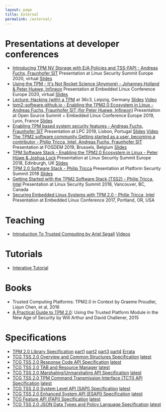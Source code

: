 ```yaml
---
layout: page
title: External
permalink: /external/
---
```


<script>
  ((window.gitter = {}).chat = {}).options = {
    room: 'tpm2-software/community'
  };
</script>
<script src="https://sidecar.gitter.im/dist/sidecar.v1.js" async defer></script>

# Presentations at developer conferences
- [Introducing TPM NV Storage with E/A Policies and TSS-FAPI - Andreas Fuchs, Fraunhofer SIT](https://youtu.be/JckONn4h6pQ) Presentation at Linux Security Summit Europe 2020, virtual [Slides](https://static.sched.com/hosted_files/osseu2020/26/Oct_29_Introducing%20TPM%20NV%20Storage%20with%20EA%20Policies%20and%20TSS-FAPI_Andreas%20Fuchs.pdf)
- [Using the TPM - It's Not Rocket Science (Anymore) - Johannes Holland & Peter Huewe, Infineon](https://youtu.be/XwaSyHJIos8) Presentation at Embedded Linux Conference Europe 2020, virtual [Slides](https://static.sched.com/hosted_files/osseu2020/05/using-the-tpm-its-not-rocket-science-anymore_slides_ELCE2020.pdf)
- [Lecture: Hacking (with) a TPM](https://fahrplan.events.ccc.de/congress/2019/Fahrplan/events/10564.html) at 36c3, Leipzig, Germany [Slides](https://fahrplan.events.ccc.de/congress/2019/Fahrplan/system/event_attachments/attachments/000/004/103/original/36c3-hacking-tpm.pdf) [Video](https://youtu.be/NFQ22SBlejk)
- [tpm2-software.github.io - Enabling the TPM2.0 Ecosystem in Linux - Andreas Fuchs, Fraunhofer SIT (for Peter Huewe, Infineon)](https://osseu19.sched.com/event/TLKX/tpm2-softwaregithubio-enabling-the-tpm20-ecosystem-in-linux-andreas-fuchs-fraunhofer-sit) Presentation at Open Source Summit + Embedded Linux Conference Europe 2019, Lyon, France [Slides](https://static.sched.com/hosted_files/osseu19/35/OSSEU2019.pdf)
- [Enabling TPM based system security features - Andreas Fuchs, Fraunhofer SIT](https://www.linuxplumbersconf.org/event/4/contributions/302/) Presentation at LPC 2019, Lisbon, Portugal [Slides](https://www.linuxplumbersconf.org/event/4/contributions/302/attachments/343/572/LPC2019.pdf) [Video](https://youtu.be/XUFUw_UR1qc)
- [The TPM2 software community Getting started as a user, becoming a contributor - Philip Tricca, Intel, Andreas Fuchs, Fraunhofer SIT](https://youtu.be/B1HIuun1zI8) Presentation at FOSDEM 2019, Brussels, Belgium [Slides](https://fosdem.org/2019/schedule/event/tpm2/attachments/slides/3111/export/events/attachments/tpm2/slides/3111/FOSDEM_TPM_TSS2_0.pdf)
- [TPM Software Stack - Enabling the TPM2.0 Ecosystem in Linux - Peter Hüwe & Joshua Lock](https://youtu.be/-Wx5g6j7yOI) Presentation at Linux Security Summit Europe 2018, Edinburgh, UK [Slides](https://events.linuxfoundation.jp/wp-content/uploads/2017/12/TPM-Software-Stack-2018-10-25-final_Peter-Huewe.pdf)
- [TPM 2.0 Software Stack - Philip Tricca](https://youtu.be/v_xL6pf0Dlc) Presentation at Platform Security Summit 2018 [Slides](https://www.platformsecuritysummit.com/2018/speaker/tricca/PSEC2018-TPM2-Software-Stack-Philip-Tricca.pdf)
- [Getting Started with the TPM2 Software Stack (TSS2) - Philip Tricca, Intel](https://youtu.be/D7h-D1q5fE8) Presentation at Linux Security Summit 2018, Vancouver, BC, Canada
- [Securing Embedded Linux Systems with TPM 2.0 - Philip Tricca, Intel](https://youtu.be/0qu9R7Tlw9o) Presentation at Embedded Linux Conference 2017, Portland, OR, USA

# Teaching
- [Introduction To Trusted Computing by Ariel Segall](http://opensecuritytraining.info/IntroToTrustedComputing.html) [Videos](https://www.youtube.com/playlist?list=PLUFkSN0XLZ-kBgdLhorJD6BR66D5kGoUV)

# Tutorials
- [Interative Tutorial](https://google.github.io/tpm-js/)

# Books
- Trusted Computing Platforms: TPM2.0 in Context by Graeme Proudler, Liqun Chen, et al, 2016
- [A Practical Guide to TPM 2.0](https://link.springer.com/book/10.1007/978-1-4302-6584-9): Using the Trusted Platform Module in the New Age of Security by Will Arthur and David Challener, 2015

# Specifications
- [TPM 2.0 Library Specification](https://trustedcomputinggroup.org/resource/tpm-library-specification/) [part1](https://trustedcomputinggroup.org/wp-content/uploads/TPM-Rev-2.0-Part-1-Architecture-01.38.pdf) [part2](https://trustedcomputinggroup.org/wp-content/uploads/TPM-Rev-2.0-Part-2-Structures-01.38.pdf) [part3](https://trustedcomputinggroup.org/wp-content/uploads/TPM-Rev-2.0-Part-3-Commands-01.38-code.pdf) [part4](https://trustedcomputinggroup.org/wp-content/uploads/TPM-Rev-2.0-Part-4-Supporting-Routines-01.38-code.pdf) [Errata](https://trustedcomputinggroup.org/wp-content/uploads/TPM2.0-Library-Spec-v1.38-Errata_v1.9_published.pdf)
- [TCG TSS 2.0 Overview and Common Structures Specification](https://trustedcomputinggroup.org/resource/tss-overview-common-structures-specification/) [latest](https://trustedcomputinggroup.org/wp-content/uploads/TCG_TSS_Overview_Common_Structures_v0.9_r03_published.pdf)
- [TCG TSS 2.0 Response Code API Specification](https://trustedcomputinggroup.org/resource/tcg-tss-2-0-response-code-api-specification/) [latest](https://trustedcomputinggroup.org/wp-content/uploads/TCG_TSS_RC_v1p0_r12_pub.pdf)
- [TCG TSS 2.0 TAB and Resource Manager](https://trustedcomputinggroup.org/resource/tss-tab-and-resource-manager/) [latest](https://trustedcomputinggroup.org/wp-content/uploads/TSS_2p0_TAB_ResourceManager_v1p0_r18_04082019_pub.pdf)
- [TCG TSS 2.0 Marshaling/Unmarshaling API Specification](https://trustedcomputinggroup.org/resource/tcg-tss-2-0-marshalingunmarshaling-api-specification/) [latest](https://trustedcomputinggroup.org/wp-content/uploads/TCG_TSS_Marshaling_Unmarshaling_API_v1p0_r07_pub.pdf)
- [TCG TSS 2.0 TPM Command Transmission Interface (TCTI) API Specification](https://trustedcomputinggroup.org/resource/tss-tcti-specification/) [latest](https://trustedcomputinggroup.org/wp-content/uploads/TCG_TSS_TCTI_v1p0_r18_pub.pdf)
- [TCG TSS 2.0 System Level API (SAPI) Specification](https://trustedcomputinggroup.org/resource/tcg-tss-2-0-system-level-api-sapi-specification/) [latest](https://trustedcomputinggroup.org/wp-content/uploads/TSS_SAPI_v1p1_r29_pub_20190806.pdf)
- [TCG TSS 2.0 Enhanced System API (ESAPI) Specification](https://trustedcomputinggroup.org/resource/tcg-tss-2-0-enhanced-system-api-esapi-specification/) [latest](https://trustedcomputinggroup.org/wp-content/uploads/TSS_ESAPI_v1p0_r08_pub.pdf)
- [TCG Feature API (FAPI) Specification](https://trustedcomputinggroup.org/resource/tss-fapi/) [latest](https://trustedcomputinggroup.org/wp-content/uploads/TSS_FAPI_v0p94_r09_pub.pdf)
- [TCG TSS 2.0 JSON Data Types and Policy Language Specification](https://trustedcomputinggroup.org/resource/tcg-tss-json/) [latest](https://trustedcomputinggroup.org/wp-content/uploads/TSS_JSON_Policy_v0p7_r08_pub.pdf)
